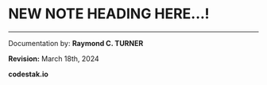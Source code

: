 # NEW NOTE HEADING HERE...!




---

Documentation by: **Raymond C. TURNER**

**Revision:** March 18th, 2024

**codestak.io**